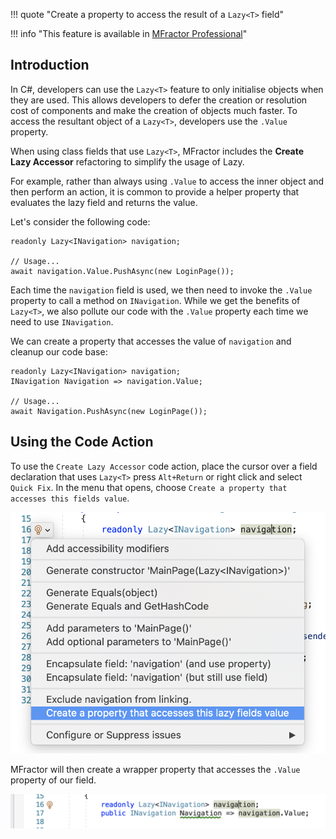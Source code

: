 !!! quote "Create a property to access the result of a `Lazy<T>` field"

!!! info "This feature is available in [MFractor Professional](https://www.mfractor.com/products/mfractor-professional)"

## Introduction

In C#, developers can use the `Lazy<T>` feature to only initialise objects when they are used. This allows developers to defer the creation or resolution cost of components and make the creation of objects much faster. To access the resultant object of a `Lazy<T>`, developers use the `.Value` property.

When using class fields that use `Lazy<T>`, MFractor includes the **Create Lazy Accessor** refactoring to simplify the usage of Lazy.

For example, rather than always using `.Value` to access the inner object and then perform an action, it is common to provide a helper property that evaluates the lazy field and returns the value.

Let's consider the following code:

```
readonly Lazy<INavigation> navigation;

// Usage...
await navigation.Value.PushAsync(new LoginPage());
```

Each time the `navigation` field is used, we then need to invoke the `.Value` property to call a method on `INavigation`. While we get the benefits of `Lazy<T>`, we also pollute our code with the `.Value` property each time we need to use `INavigation`.

We can create a property that accesses the value of `navigation` and cleanup our code base:

```
readonly Lazy<INavigation> navigation;
INavigation Navigation => navigation.Value;

// Usage...
await Navigation.PushAsync(new LoginPage());
```

## Using the Code Action

To use the `Create Lazy Accessor` code action, place the cursor over a field declaration that uses `Lazy<T>` press `Alt+Return` or right click and select `Quick Fix`. In the menu that opens, choose `Create a property that accesses this fields value`.

![Invoking the Create Lazy Accessor code action](/img/csharp/code-actions/create-lazy-accessor.png)

MFractor will then create a wrapper property that accesses the `.Value` property of our field.

![The result of the Create Lazy Accessor code action](/img/csharp/code-actions/create-lazy-accessor-result.png)
